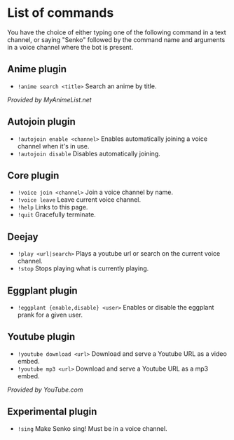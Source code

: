 # List of commands

You have the choice of either typing one of the following command in a text channel, or saying "Senko" followed by the
command name and arguments in a voice channel where the bot is present.

## Anime plugin

- `!anime search <title>` Search an anime by title.

*Provided by MyAnimeList.net*

## Autojoin plugin

- `!autojoin enable <channel>` Enables automatically joining a voice channel when it's in use.
- `!autojoin disable` Disables automatically joining. 

## Core plugin

- `!voice join <channel>` Join a voice channel by name.
- `!voice leave` Leave current voice channel.
- `!help` Links to this page.
- `!quit` Gracefully terminate.

## Deejay

- `!play <url|search>` Plays a youtube url or search on the current voice channel.
- `!stop` Stops playing what is currently playing.

## Eggplant plugin
- `!eggplant {enable,disable} <user>` Enables or disable the eggplant prank for a given user.

## Youtube plugin

- `!youtube download <url>` Download and serve a Youtube URL as a video embed.
- `!youtube mp3 <url>` Download and serve a Youtube URL as a mp3 embed.

*Provided by YouTube.com*

## Experimental plugin

- `!sing` Make Senko sing! Must be in a voice channel.
